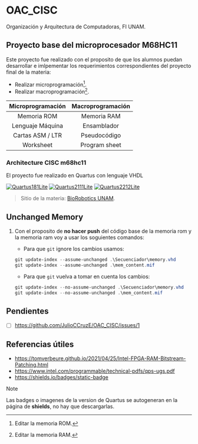 # OAC_CISC

<!-- <style>
.red {color: red}
.header {
  text-align: center
}
</style> -->

<!--<div align="center">

 Architecture CISC m68hc11
  
[![Quartus181Lite](https://img.shields.io/badge/Quartus-18.1--Lite-blue)](https://www.intel.com/content/www/us/en/software-kit/665990/intel-quartus-prime-lite-edition-design-software-version-18-1-for-windows.html)
[![Quartus2111Lite](https://img.shields.io/badge/Quartus-21.1.1--Lite-blue)](https://www.intel.com/content/www/us/en/software-kit/736572/intel-quartus-prime-lite-edition-design-software-version-21-1-1-for-windows.html)
[![Quartus2212Lite](https://img.shields.io/badge/Quartus-22.1.2--Lite-blue)](https://www.intel.com/content/www/us/en/software-kit/785086/intel-quartus-prime-lite-edition-design-software-version-22-1-2-for-windows.html)

Organización y Arquitectura de Computadoras

FI UNAM

</div> -->

Organización y Arquitectura de Computadoras, FI UNAM.
  
## Proyecto base del microprocesador **M68HC11**

Este proyecto fue realizado con el proposito de que los alumnos puedan desarrollar e imlpementar los requerimientos correspondientes del proyecto final de la materia:

- Realizar microprogramación[^1].
- Realizar macroprogramación[^2].

Microprogramación | Macroprogramación
:-------: | :-------:
Memoria ROM | Memoria RAM
Lenguaje Máquina | Ensamblador
Cartas ASM / LTR | Pseudocódigo
Worksheet | Program sheet

### Architecture CISC m68hc11

El proyecto fue realizado en Quartus con lenguaje VHDL
  
[![Quartus181Lite](https://img.shields.io/badge/Quartus-18.1--Lite-blue)](https://www.intel.com/content/www/us/en/software-kit/665990/intel-quartus-prime-lite-edition-design-software-version-18-1-for-windows.html)
[![Quartus2111Lite](https://img.shields.io/badge/Quartus-21.1.1--Lite-blue)](https://www.intel.com/content/www/us/en/software-kit/736572/intel-quartus-prime-lite-edition-design-software-version-21-1-1-for-windows.html)
[![Quartus2212Lite](https://img.shields.io/badge/Quartus-22.1.2--Lite-blue)](https://www.intel.com/content/www/us/en/software-kit/785086/intel-quartus-prime-lite-edition-design-software-version-22-1-2-for-windows.html)

> Sitio de la materia: [BioRobotics UNAM](https://biorobotics.fi-p.unam.mx/organizacion-y-arquitectura-de-computadoras/).

## Unchanged Memory

  1. Con el proposito de **no hacer push** del código base de la memoria rom y la memoria ram voy a usar los soguientes comandos:

     - Para que `git` ignore los cambios usamos:

      ```PowerShell
      git update-index --assume-unchanged .\Secuenciador\memory.vhd
      git update-index --assume-unchanged .\mem_content.mif
      ```

     - Para que `git` vuelva a tomar en cuenta los cambios:

      ```PowerShell
      git update-index --no-assume-unchanged .\Secuenciador\memory.vhd
      git update-index --no-assume-unchanged .\mem_content.mif
      ```

## Pendientes

- [ ] <https://github.com/JulioCCruzE/OAC_CISC/issues/1>

## Referencias útiles

- <https://tomverbeure.github.io/2021/04/25/Intel-FPGA-RAM-Bitstream-Patching.html>
- <https://www.intel.com/programmable/technical-pdfs/qps-ugs.pdf>
- <https://shields.io/badges/static-badge>

> [!NOTE]
> Las badges o imagenes de la version de Quartus se autogeneran en la página de **shields**, no hay que descargarlas.

[^1]: Editar la memoria ROM.
[^2]: Editar la memoria RAM.

